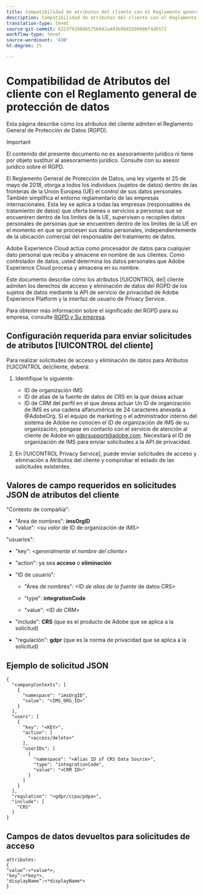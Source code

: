 ```yaml
---
title: Compatibilidad de atributos del cliente con el Reglamento general de protección de datos
description: Compatibilidad de atributos del cliente con el Reglamento general de protección de datos
translation-type: tm+mt
source-git-commit: 4223f9260865756842ad43b99d2509908f4d6572
workflow-type: tm+mt
source-wordcount: '430'
ht-degree: 1%

---
```



# Compatibilidad de Atributos del cliente con el Reglamento general de protección de datos

Esta página describe cómo los atributos del cliente admiten el Reglamento General de Protección de Datos (RGPD).

>[!IMPORTANT]
>
>El contenido del presente documento no es asesoramiento jurídico ni tiene por objeto sustituir al asesoramiento jurídico. Consulte con su asesor jurídico sobre el RGPD.

El Reglamento [](https://www.adobe.com/privacy/general-data-protection-regulation/what-is-gdpr.html)General de Protección de Datos, una ley vigente el 25 de mayo de 2018, otorga a todos los individuos (sujetos de datos) dentro de las fronteras de la Unión Europea (UE) el control de sus datos personales. También simplifica el entorno reglamentario de las empresas internacionales. Esta ley se aplica a todas las empresas (responsables de tratamiento de datos) que oferta bienes o servicios a personas que se encuentren dentro de los límites de la UE, supervisen o recopilen datos personales de personas que se encuentren dentro de los límites de la UE en el momento en que se procesen sus datos personales, independientemente de la ubicación comercial del responsable del tratamiento de datos.

Adobe Experience Cloud actúa como procesador de datos para cualquier dato personal que reciba y almacene en nombre de sus clientes. Como controlador de datos, usted determina los datos personales que Adobe Experience Cloud procesa y almacena en su nombre.

Este documento describe cómo los atributos [!UICONTROL del] cliente admiten los derechos de acceso y eliminación de datos del RGPD de los sujetos de datos mediante la API de servicio de privacidad de Adobe Experience Platform y la interfaz de usuario de Privacy Service.

Para obtener más información sobre el significado del RGPD para su empresa, consulte [RGPD y Su empresa](https://www.adobe.com/es/privacy/general-data-protection-regulation.html).

## Configuración requerida para enviar solicitudes de atributos [!UICONTROL del cliente]

Para realizar solicitudes de acceso y eliminación de datos para Atributos [!UICONTROL de]cliente, deberá:

1. Identifique lo siguiente:

   * ID de organización IMS
   * ID de alias de la fuente de datos de CRS en la que desea actuar
   * ID de CRM del perfil en el que desea actuar
   Un ID de organización de IMS es una cadena alfanumérica de 24 caracteres anexada a @AdobeOrg. Si el equipo de marketing o el administrador interno del sistema de Adobe no conocen el ID de organización de IMS de su organización, póngase en contacto con el servicio de atención al cliente de Adobe en gdprsupport@adobe.com. Necesitará el ID de organización de IMS para enviar solicitudes a la API de privacidad.

1. En [!UICONTROL Privacy Service], puede enviar solicitudes de acceso y eliminación a Atributos del cliente y comprobar el estado de las solicitudes existentes.

## Valores de campo requeridos en solicitudes JSON de atributos  del cliente

&quot;Contexto de compañía&quot;:

* &quot;Área de nombres&quot;: **imsOrgID**
* &quot;value&quot;: &lt;*su valor* de ID de organización de IMS>

&quot;usuarios&quot;:

* &quot;key&quot;: &lt;*generalmente el nombre del cliente*>

* &quot;action&quot;: ya sea **acceso** o **eliminación**

* &quot;ID de usuario&quot;:

   * &quot;Área de nombres&quot;: &lt;ID *de alias de la fuente* de datos CRS>

   * &quot;type&quot;: **integrationCode**

   * &quot;value&quot;: &lt;ID *de CRM*>

* &quot;include&quot;: **CRS** (que es el producto de Adobe que se aplica a la solicitud)

* &quot;regulación&quot;: **gdpr** (que es la norma de privacidad que se aplica a la solicitud)

## Ejemplo de solicitud JSON

```
{
  "companyContexts": [
    {
      "namespace": "imsOrgID",
      "value": "<IMS_ORG_ID>"
    }
  ],
  "users": [
    {
      "key": "<KEY>",
      "action": [
        "<access/delete>"
      ],
      "userIDs": [
        {
          "namespace": "<Alias ID of CRS Data Source>",
          "type": "integrationCode",
          "value": "<CRM ID>"
        }
      ]
    }
  ],
  "regulation": "<gdpr/ccpa/pdpa>",
  "include": [
    "CRS"
  ]
}
```

## Campos de datos devueltos para solicitudes de acceso

```
attributes:
{
"value”:<*value*>,
"key”:<*key*>,
"displayName”:<*displayName*>
}
```

